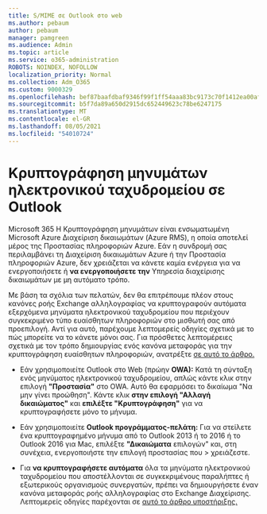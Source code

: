 ```yaml
---
title: S/MIME σε Outlook στο web
ms.author: pebaum
author: pebaum
manager: pamgreen
ms.audience: Admin
ms.topic: article
ms.service: o365-administration
ROBOTS: NOINDEX, NOFOLLOW
localization_priority: Normal
ms.collection: Adm_O365
ms.custom: 9000329
ms.openlocfilehash: bef87baafdbaf9346f99f1ff54aaa83bc9173c70f1412ea00afb717c15a8014c
ms.sourcegitcommit: b5f7da89a650d2915dc652449623c78be6247175
ms.translationtype: MT
ms.contentlocale: el-GR
ms.lasthandoff: 08/05/2021
ms.locfileid: "54010724"
---
```

# <a name="encrypt-email-messages-in-outlook"></a>Κρυπτογράφηση μηνυμάτων ηλεκτρονικού ταχυδρομείου σε Outlook

Microsoft 365 Η Κρυπτογράφηση μηνυμάτων είναι ενσωματωμένη Microsoft Azure Διαχείριση δικαιωμάτων (Azure RMS), η οποία αποτελεί μέρος της Προστασίας πληροφοριών Azure. Εάν η συνδρομή σας περιλαμβάνει τη Διαχείριση δικαιωμάτων Azure ή την Προστασία πληροφοριών Azure, δεν χρειάζεται να κάνετε καμία ενέργεια για να ενεργοποιήσετε ή **να ενεργοποιήσετε την** Υπηρεσία διαχείρισης δικαιωμάτων με μη αυτόματο τρόπο.

Με βάση τα σχόλια των πελατών, δεν θα επιτρέπουμε πλέον στους κανόνες ροής Exchange αλληλογραφίας να κρυπτογραφούν αυτόματα εξερχόμενα μηνύματα ηλεκτρονικού ταχυδρομείου που περιέχουν συγκεκριμένο τύπο ευαίσθητων πληροφοριών στο μισθωτή σας από προεπιλογή. Αντί για αυτό, παρέχουμε λεπτομερείς οδηγίες σχετικά με το πώς μπορείτε να το κάνετε μόνοι σας. Για πρόσθετες λεπτομέρειες σχετικά με τον τρόπο δημιουργίας ενός κανόνα μεταφοράς για την κρυπτογράφηση ευαίσθητων πληροφοριών, ανατρέξτε [σε αυτό το άρθρο.](https://aka.ms/OmeEtr)

- Εάν χρησιμοποιείτε Outlook στο Web (πρώην **OWA):** Κατά τη σύνταξη ενός μηνύματος ηλεκτρονικού ταχυδρομείου, απλώς κάντε κλικ στην επιλογή **"Προστασία"** στο OWA. Αυτό θα εφαρμόσει το δικαίωμα "Να μην γίνει προώθηση". Κάντε κλικ **στην επιλογή "Αλλαγή δικαιώματος"** και **επιλέξτε "Κρυπτογράφηση"** για να κρυπτογραφήσετε μόνο το μήνυμα.

- Εάν χρησιμοποιείτε **Outlook προγράμματος-πελάτη:** Για να στείλετε ένα κρυπτογραφημένο μήνυμα από το Outlook 2013 ή το 2016 ή το Outlook 2016 για Mac, επιλέξτε **"Δικαιώματα** επιλογών" και, στη συνέχεια, ενεργοποιήστε την επιλογή προστασίας που  >  χρειάζεστε.

- Για **να κρυπτογραφήσετε αυτόματα** όλα τα μηνύματα ηλεκτρονικού ταχυδρομείου που αποστέλλονται σε συγκεκριμένους παραλήπτες ή εξωτερικούς οργανισμούς συνεργατών, πρέπει να δημιουργήσετε έναν κανόνα μεταφοράς ροής αλληλογραφίας στο Exchange Διαχείρισης. Λεπτομερείς οδηγίες παρέχονται σε [αυτό το άρθρο υποστήριξης.](https://docs.microsoft.com/microsoft-365/compliance/define-mail-flow-rules-to-encrypt-email#create-mail-flow-rules-to-encrypt-email-messages-with-the-new-ome-capabilities)

